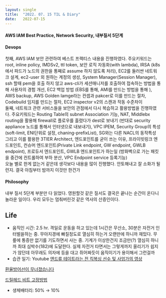 ```yaml
---
layout:	single
title:	"2022. 07. 15 TIL & Diary"
date:	2022-07-15
---
```


  #### AWS IAM Best Practice, Network Security, 내부질서 5단계

#### **Devops**

첫째, AWS IAM 보안 관련하여 베스트 프랙티스 내용을 진행하였다. 주요키워드는 root, inline policy, IMDSv2, ttl token, 보안 로직 자동화(with lambda), IRSA (k8s에서 파드가 노드의 권한을 통째로 assume 하지 않도록 처리), EC2를 둘러싼 네트워크 설계, ec2-user 외 원하는 계정의 생성, System Manager(Session Manager), ssh 할때 pem을 호출 하지 않고 aws-cli가 세션매니저를 호출하여 접속하는 방법을 통해 사용자의 경험 개선, EC2 백업 방법 (EBS를 통해, AMI를 만드는 방법을 통해 ), AWS backup, AWS Golden Iamge라는 컨셉과 pakcer로 이를 만드는 절차, Codebuild 임지를 만드는 절차, EC2 inspector v2의 스캔과 작동 수준차이  
 둘째, 네트워크 관련 서비스들을 보안의 관점에서 다시 복습하고 활용방법을 진행하였다. 주요키워드는 Routing Table의 subnet Association 기능, NAT, Middlebx routing을 활용해 firewall로 플로우를 흘렸다가 dest로 보내기 (반대로 security appliance 노드를 통해서 인터넷으로 내보내기), VPC IPEM, Security Group의 특성 (soft-limit, ENI단위로 설정, chaning-prefixList), SG와는 다른 NACL의 동작특성 그리고 이를 활용한 3TIER Architect, 엔드포인트를 굳이 쓰는 이유, 프라이빗링크 엔드포인트, 컨슈머 엔드포인트(Private Link endpoint, GW endpoint, GWLB endpoint), 프로듀서 엔드포인트, GWLB 엔드포인트가 하는일 (방화벽으로 가는 패킷을 중간에 컨트롤하여 부하 분산, VPC Endpoint service 등록기능)  
 오늘 별로 한게 없는거 같은데 생각보다 내용을 많이 진행했다. 안토해내고 잘 소화가 될런지. 결국 아침부터 밤까지 이것만 한건가

#### **Philosophy**

내부 질서 5단계 부분만 다 읽었다. 영원할것 같은 질서도 결국은 끝나는 순간이 온다니 놀라운 일이다. 우리 모두는 멈춰버린것 같은 역사의 산증인이다.

## Life

* 움직인 시간: 2.5 hr. 격일로 운동을 하고 있는데 1시간은 무산소, 30분은 자전거 인터벌을하는 중. 무아지경에 빠질정도로 열심히 하는거 오랜만에 하니까 재밌다. 무릎에 통증만 없기를 기도하면서 사는 중. 기계가 이상한건지 조금만(?) 열심히 하니까 최대 심박수(182)에 도달한다. 실제 자전거 타면서는 그렇게까지 올리기가 쉽지가 않던데 아무래도 의자에 등을 대고 쥐어짜듯이 움직이기가 용이해서 그런걸까
* 습관 일기: Youtube
[앤드류 테이트라는 전 킥복싱 선수 및 사업가의 영상](https://www.youtube.com/watch?v=4wHGEOaGwKM)

[환율방어선이 무너졌습니다](https://www.youtube.com/watch?v=Xny1FnMjH3g "환율방어선이 무너졌습니다")

[드릴헤드 비트 고정방법](https://www.youtube.com/watch?v=YYnC6G8g-p4)

* 생체배터리: 50% → 10%
  
